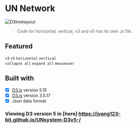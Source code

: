 # UN Network

![D3treelayout](https://user-images.githubusercontent.com/58260451/90370817-95c00500-e0a0-11ea-9d81-6622be2997e0.png)


>Code for horizontal, vertical, v3 and v5 has its own .js file.  

Featured
----
`v3`    `v5`
`horizontal`    `vertical`  
`collapse all`    `expand all`
`mouseover`

Built with 
----
- [x] [D3.js](https://d3js.org) version 5.15
- [x] [D3.js](https://d3js.org) version 3.5.17
- [x] Json data format

### Viewing D3 version 5 in [here] https://jyang123-bit.github.io/UNsystem-D3v5-/
